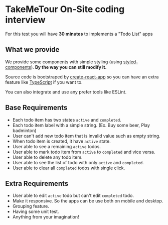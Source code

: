 # TakeMeTour On-Site coding interview

For this test you will have **30 minutes** to implements a "Todo List" apps

## What we provide

We provide some components with simple styling (using [styled-components](https://styled-components.com/)). **By the way you can still modify it.**

Source code is bootstraped by [create-react-app](https://create-react-app.dev/) so you can have an extra feature like [TypeScript](https://create-react-app.dev/docs/adding-typescript) if you want to.

You can also integrate and use any prefer tools like ESLint.

## Base Requirements
- Each todo item has two states `active` and `completed`.
- Each todo item label with a simple string. (Ex. Buy some beer, Play badminton)
- User can't add new todo item that is invalid value such as empty string.
- When todo item is created, it have `active` state.
- User able to see a remaining `active` todos.
- User able to mark todo item from `active` to `completed` and vice versa.
- User able to delete any todo item.
- User able to see the list of todo with only `active` and `completed`.
- User able to clear all `completed` todos with single click.

## Extra Requirements
- User able to edit `active` todo but can't edit `completed` todo.
- Make it responsive. So the apps can be use both on mobile and desktop.
- Grouping feature.
- Having some unit test.
- Anything from your imagination!
